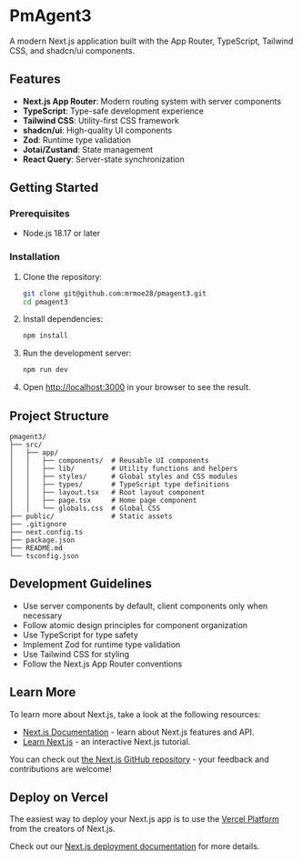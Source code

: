 # PmAgent3

A modern Next.js application built with the App Router, TypeScript, Tailwind CSS, and shadcn/ui components.

## Features

- **Next.js App Router**: Modern routing system with server components
- **TypeScript**: Type-safe development experience
- **Tailwind CSS**: Utility-first CSS framework
- **shadcn/ui**: High-quality UI components
- **Zod**: Runtime type validation
- **Jotai/Zustand**: State management
- **React Query**: Server-state synchronization

## Getting Started

### Prerequisites

- Node.js 18.17 or later

### Installation

1. Clone the repository:
   ```bash
   git clone git@github.com:mrmoe28/pmagent3.git
   cd pmagent3
   ```

2. Install dependencies:
   ```bash
   npm install
   ```

3. Run the development server:
   ```bash
   npm run dev
   ```

4. Open [http://localhost:3000](http://localhost:3000) in your browser to see the result.

## Project Structure

```
pmagent3/
├── src/
│   ├── app/
│   │   ├── components/  # Reusable UI components
│   │   ├── lib/         # Utility functions and helpers
│   │   ├── styles/      # Global styles and CSS modules
│   │   ├── types/       # TypeScript type definitions
│   │   ├── layout.tsx   # Root layout component
│   │   ├── page.tsx     # Home page component
│   │   └── globals.css  # Global CSS
├── public/              # Static assets
├── .gitignore
├── next.config.ts
├── package.json
├── README.md
└── tsconfig.json
```

## Development Guidelines

- Use server components by default, client components only when necessary
- Follow atomic design principles for component organization
- Use TypeScript for type safety
- Implement Zod for runtime type validation
- Use Tailwind CSS for styling
- Follow the Next.js App Router conventions

## Learn More

To learn more about Next.js, take a look at the following resources:

- [Next.js Documentation](https://nextjs.org/docs) - learn about Next.js features and API.
- [Learn Next.js](https://nextjs.org/learn) - an interactive Next.js tutorial.

You can check out [the Next.js GitHub repository](https://github.com/vercel/next.js) - your feedback and contributions are welcome!

## Deploy on Vercel

The easiest way to deploy your Next.js app is to use the [Vercel Platform](https://vercel.com/new?utm_medium=default-template&filter=next.js&utm_source=create-next-app&utm_campaign=create-next-app-readme) from the creators of Next.js.

Check out our [Next.js deployment documentation](https://nextjs.org/docs/app/building-your-application/deploying) for more details.
